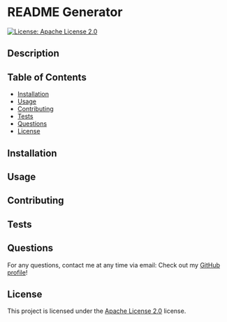 # README Generator

[![License: Apache License 2.0](https://img.shields.io/badge/License-Apache%20License%202.0-blue.svg)](https://opensource.org/licenses/Apache-2.0)

## Description


## Table of Contents
* [Installation](#installation)
* [Usage](#usage)
* [Contributing](#contributing)
* [Tests](#tests)
* [Questions](#questions)
* [License](#license)

## Installation


## Usage


## Contributing


## Tests


## Questions
For any questions, contact me at any time via email: 
Check out my [GitHub profile](https://github.com/)!

## License
This project is licensed under the [Apache License 2.0](https://opensource.org/licenses/Apache-2.0) license.

